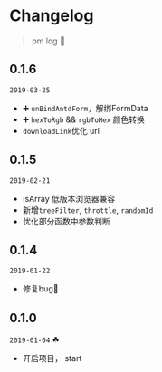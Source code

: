 # Changelog

> pm log 🚀

## 0.1.6

`2019-03-25`

- ➕ `unBindAntdForm`，解绑FormData
- ➕ `hexToRgb` && `rgbToHex` 颜色转换
- `downloadLink`优化 url

## 0.1.5

`2019-02-21`

- isArray 低版本浏览器兼容
- 新增`treeFilter`, `throttle`, `randomId`
- 优化部分函数中参数判断

## 0.1.4

`2019-01-22`

- 修复bug🐛

## 0.1.0

`2019-01-04` ☘

- 开启项目， start